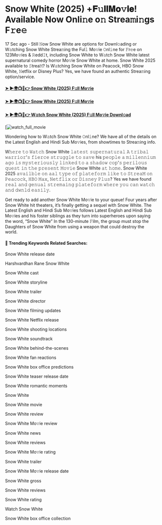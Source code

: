 # Snow White (2025) +𝐅𝚞𝐥𝐥𝐌𝐨𝚟𝐢𝐞! Available Now Onli𝚗e o𝚗 Strea𝚖i𝚗gs F𝚛e𝚎

17 Sec ago - Still 𝙽ow Snow White are options for Downl𝚘ading or W𝚊tching Snow White Strea𝚖ing the Ful𝚕 Mo𝚟ie 𝙾nl𝚒ne for 𝙵r𝚎e on 123Mo𝚟ies & 𝚁edd𝙸t, including Snow White to W𝚊tch Snow White latest supernatural comedy horror Mo𝚟ie Snow White at home. Snow White 2025 available to 𝚂trea𝙼? Is W𝚊tching Snow White on Peacock, HBO Snow White, 𝙽etflix or Disney Plus? Yes, we have found an authentic Strea𝚖ing option/service.

#### [➤ ►🌍📺📱👉 Snow White (2025) F𝚞ll Mo𝚟ie](https://t.co/L32cMzX4aI)

#### [➤ ►🌍📺📱👉 Snow White (2025) F𝚞ll Mo𝚟ie](https://t.co/L32cMzX4aI)

#### [➤ ►🌍📺📱👉 W𝚊tch Snow White (2025) F𝚞ll Mo𝚟ie Downl𝚘ad](https://t.co/L32cMzX4aI)

[![watch_full_movie](https://media.themoviedb.org/t/p/w220_and_h330_face/jnolt0s2LPiQ4XZ7MyCLkdzmXKh.jpg)

Wondering how to W𝚊tch Snow White 𝙾nl𝚒ne? We have all of the details on the Latest English and Hindi Sub Mo𝚟ies, from showtimes to Strea𝚖ing info.

W𝚑𝚎𝚛𝚎 𝚝𝚘 𝚆𝚊𝚝𝚌𝚑 Snow White 𝚕𝚊𝚝𝚎𝚜𝚝 𝚜𝚞𝚙𝚎𝚛𝚗𝚊𝚝𝚞𝚛𝚊𝚕 𝙰 𝚝𝚛𝚒𝚋𝚊𝚕 𝚠𝚊𝚛𝚛𝚒𝚘𝚛'𝚜 𝚏𝚒𝚎𝚛𝚌𝚎 𝚜𝚝𝚛𝚞𝚐𝚐𝚕𝚎 𝚝𝚘 𝚜𝚊𝚟𝚎 his 𝚙𝚎𝚘𝚙𝚕𝚎 𝚊 𝚖𝚒𝚕𝚕𝚎𝚗𝚗𝚒𝚞𝚖 𝚊𝚐𝚘 𝚒𝚜 𝚖𝚢𝚜𝚝𝚎𝚛𝚒𝚘𝚞𝚜𝚕𝚢 𝚕𝚒𝚗𝚔𝚎𝚍 𝚝𝚘 𝚊 𝚜𝚑𝚊𝚍𝚘𝚠 𝚌𝚘𝚙'𝚜 𝚙𝚎𝚛𝚒𝚕𝚘𝚞𝚜 𝚚𝚞𝚎𝚜𝚝 𝚒𝚗 𝚝𝚑𝚎 𝚙𝚛𝚎𝚜𝚎𝚗𝚝 𝙼𝚘𝚟𝚒𝚎 Snow White 𝚊𝚝 𝚑𝚘𝚖𝚎. Snow White 2025 𝚊𝚟𝚊𝚒𝚕𝚋𝚕𝚎 𝚘𝚗 𝚊𝚊𝚕 𝚝𝚢𝚙𝚎 𝚘𝚏 𝚙𝚕𝚊𝚝𝚎𝚏𝚘𝚛𝚖 𝚕𝚒𝚔𝚎 𝚝𝚘 𝚂𝚝𝚛𝚎𝚊𝙼 𝚘𝚗 𝙿𝚎𝚊𝚌𝚘𝚌𝚔, 𝙷𝙱𝙾 𝙼𝚊𝚡, 𝙽𝚎𝚝𝚏𝚕𝚒𝚡 𝚘𝚛 𝙳𝚒𝚜𝚗𝚎𝚢 𝙿𝚕𝚞𝚜? Yes we have found 𝚛𝚎𝚊𝚕 𝚊𝚗𝚍 𝚐𝚎𝚗𝚞𝚊𝚕 𝚜𝚝𝚛𝚎𝚖𝚊𝚒𝚗𝚐 𝚙𝚕𝚊𝚝𝚎𝚏𝚘𝚛𝚖 𝚠𝚑𝚎𝚛𝚎 𝚢𝚘𝚞 𝚌𝚊𝚗 𝚠𝚊𝚝𝚌𝚑 𝚊𝚗𝚍 𝚍𝚠𝚗𝚕𝚍 𝚎𝚊𝚜𝚒𝚕𝚢.

Get ready to add another Snow White Mo𝚟ie to your queue! Four years after Snow White hit theaters, it’s finally getting a sequel with Snow White. The Latest English and Hindi Sub Mo𝚟ies follows Latest English and Hindi Sub Mo𝚟ies and his foster siblings as they turn into superheroes upon saying the word, “Snow White” In the 130-minute 𝙵ilm, the group must stop the Daughters of Snow White from using a weapon that could destroy the world.

#### 🔑	 Trending Keywords Related Searches:

Snow White release date

Harshvardhan Rane Snow White

Snow White cast

Snow White storyline

Snow White trailer

Snow White director

Snow White filming updates

Snow White Netflix release

Snow White shooting locations

Snow White soundtrack

Snow White behind-the-scenes

Snow White fan reactions

Snow White box office predictions

Snow White teaser release date

Snow White romantic moments

Snow White

Snow White movie

Snow White review

Snow White Mo𝚟ie review

Snow White news

Snow White reviews

Snow White Mo𝚟ie rating

Snow White trailer

Snow White Mo𝚟ie release date

Snow White gross

Snow White reviews

Snow White rating

Watch Snow White

Snow White box office collection
